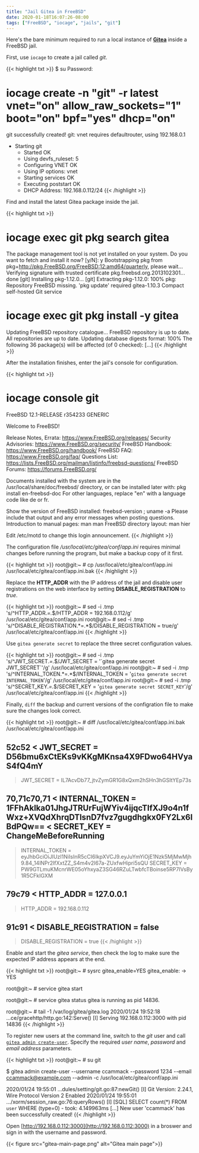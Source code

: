```yaml
---
title: "Jail Gitea in FreeBSD"
date: 2020-01-18T16:07:26-08:00
tags: ["FreeBSD", "iocage", "jails", "git"]
---
```


Here's the bare minimum required to run a local instance of [**Gitea**](https://gitea.com/) inside a FreeBSD jail.

<!--more-->

First, use `iocage` to create a jail called *git*.

{{< highlight txt >}}
$ su
Password:

# iocage create -n "git" -r latest vnet="on" allow_raw_sockets="1" boot="on" bpf="yes" dhcp="on"
git successfully created!
git: vnet requires defaultrouter, using 192.168.0.1
* Starting git
  + Started OK
  + Using devfs_ruleset: 5
  + Configuring VNET OK
  + Using IP options: vnet
  + Starting services OK
  + Executing poststart OK
  + DHCP Address: 192.168.0.112/24
{{< /highlight >}}

Find and install the latest Gitea package inside the jail.

{{< highlight txt >}}
# iocage exec git pkg search gitea
The package management tool is not yet installed on your system.
Do you want to fetch and install it now? [y/N]: y
Bootstrapping pkg from pkg+http://pkg.FreeBSD.org/FreeBSD:12:amd64/quarterly, please wait...
Verifying signature with trusted certificate pkg.freebsd.org.2013102301... done
[git] Installing pkg-1.12.0...
[git] Extracting pkg-1.12.0: 100%
pkg: Repository FreeBSD missing. 'pkg update' required
gitea-1.10.3                   Compact self-hosted Git service

# iocage exec git pkg install -y gitea
Updating FreeBSD repository catalogue...
FreeBSD repository is up to date.
All repositories are up to date.
Updating database digests format: 100%
The following 36 package(s) will be affected (of 0 checked):
[...]
{{< /highlight >}}

After the installation finishes, enter the jail's console for configuration.

{{< highlight txt >}}
# iocage console git
FreeBSD 12.1-RELEASE r354233 GENERIC

Welcome to FreeBSD!

Release Notes, Errata: https://www.FreeBSD.org/releases/
Security Advisories:   https://www.FreeBSD.org/security/
FreeBSD Handbook:      https://www.FreeBSD.org/handbook/
FreeBSD FAQ:           https://www.FreeBSD.org/faq/
Questions List: https://lists.FreeBSD.org/mailman/listinfo/freebsd-questions/
FreeBSD Forums:        https://forums.FreeBSD.org/

Documents installed with the system are in the /usr/local/share/doc/freebsd/
directory, or can be installed later with:  pkg install en-freebsd-doc
For other languages, replace "en" with a language code like de or fr.

Show the version of FreeBSD installed:  freebsd-version ; uname -a
Please include that output and any error messages when posting questions.
Introduction to manual pages:  man man
FreeBSD directory layout:      man hier

Edit /etc/motd to change this login announcement.
{{< /highlight >}}

The configuration file */usr/local/etc/gitea/conf/app.ini* requires minimal changes before running the program, but make a backup copy of it first.

{{< highlight txt >}}
root@git:~ # cp /usr/local/etc/gitea/conf/app.ini /usr/local/etc/gitea/conf/app.ini.bak
{{< /highlight >}}

Replace the **HTTP_ADDR** with the IP address of the jail and disable user registrations on the web interface by setting **DISABLE_REGISTRATION** to *true*.

{{< highlight txt >}}
root@git:~ # sed -i .tmp 's/^HTTP_ADDR.*=.*$/HTTP_ADDR = 192.168.0.112/g' /usr/local/etc/gitea/conf/app.ini
root@git:~ # sed -i .tmp 's/^DISABLE_REGISTRATION.*=.*$/DISABLE_REGISTRATION = true/g' /usr/local/etc/gitea/conf/app.ini
{{< /highlight >}}

Use `gitea generate secret` to replace the three secret configuration values.

{{< highlight txt >}}
root@git:~ # sed -i .tmp 's/^JWT_SECRET.*=.*$/JWT_SECRET = '`gitea generate secret JWT_SECRET`'/g' /usr/local/etc/gitea/conf/app.ini
root@git:~ # sed -i .tmp 's/^INTERNAL_TOKEN.*=.*$/INTERNAL_TOKEN = '`gitea generate secret INTERNAL_TOKEN`'/g' /usr/local/etc/gitea/conf/app.ini
root@git:~ # sed -i .tmp 's/^SECRET_KEY.*=.*$/SECRET_KEY = '`gitea generate secret SECRET_KEY`'/g' /usr/local/etc/gitea/conf/app.ini
{{< /highlight >}}

Finally, `diff` the backup and current versions of the configration file to make sure the changes look correct.

{{< highlight txt >}}
root@git:~ # diff /usr/local/etc/gitea/conf/app.ini.bak /usr/local/etc/gitea/conf/app.ini

52c52
< JWT_SECRET = D56bmu6xCtEKs9vKKgMKnsa4X9FDwo64HVyaS4fQ4mY
---
> JWT_SECRET = IL7AcvDb77_jtvZymGR1G8xQxm2hSHn3hGSItYEp73s

70,71c70,71
< INTERNAL_TOKEN = 1FFhAklka01JhgJTRUrFujWYiv4ijqcTIfXJ9o4n1fWxz+XVQdXhrqDTlsnD7fvz7gugdhgkx0FY2Lx6IBdPQw==
< SECRET_KEY   = ChangeMeBeforeRunning
---
> INTERNAL_TOKEN = eyJhbGciOiJIUzI1NiIsInR5cCI6IkpXVCJ9.eyJuYmYiOjE1Nzk5MjMwMjh9.84_14lNPr2lfXxtZZ_S4m4v2I67a-ZUxfwHipri5sQU
> SECRET_KEY = PW9GTLmuKMcnrWE05oYhxyaZ3SG46RZuLTwbfcTBoinse5RP7IVsBy1R5CFkIGXM

79c79
< HTTP_ADDR    = 127.0.0.1
---
> HTTP_ADDR = 192.168.0.112

91c91
< DISABLE_REGISTRATION   = false
---
> DISABLE_REGISTRATION = true
{{< /highlight >}}

Enable and start the *gitea service*, then check the log to make sure the expected IP address appears at the end.

{{< highlight txt >}}
root@git:~ # sysrc gitea_enable=YES
gitea_enable:  -> YES

root@git:~ # service gitea start

root@git:~ # service gitea status
gitea is running as pid 14836.

root@git:~ # tail -1 /var/log/gitea/gitea.log
2020/01/24 19:52:18 ...ce/gracehttp/http.go:142:Serve() [I] Serving 192.168.0.112:3000 with pid 14836
{{< /highlight >}}

To register new users at the command line, switch to the *git* user and call [`gitea admin create-user`](https://docs.gitea.io/en-us/command-line/).
Specify the required *user name*, *password* and *email address* parameters.

{{< highlight txt >}}
root@git:~ # su git

$ gitea admin create-user --username ccammack --password 1234 --email ccammack@example.com --admin -c /usr/local/etc/gitea/conf/app.ini

2020/01/24 19:55:01 ...dules/setting/git.go:87:newGit() [I] Git Version: 2.24.1, Wire Protocol Version 2 Enabled
2020/01/24 19:55:01 .../xorm/session_raw.go:76:queryRows() [I] [SQL] SELECT count(*) FROM `user` WHERE (type=0) - took: 4.149963ms
[...]
New user 'ccammack' has been successfully created!
{{< /highlight >}}

Open [http://192.168.0.112:3000](http://192.168.0.112:3000) in a broswer and sign in with the username and password.

{{< figure src="gitea-main-page.png" alt="Gitea main page">}}
